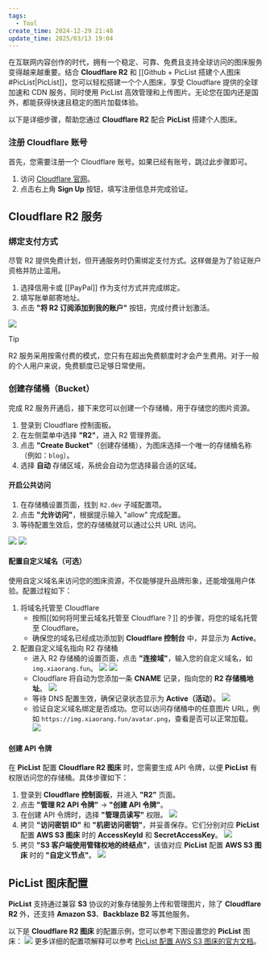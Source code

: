 ```yaml
---
tags:
  - Tool
create_time: 2024-12-29 21:48
update_time: 2025/03/13 19:04
---
```


在互联网内容创作的时代，拥有一个稳定、可靠、免费且支持全球访问的图床服务变得越来越重要。结合 **Cloudflare R2** 和 [[Github + PicList 搭建个人图床#PicList|PicList]]，您可以轻松搭建一个个人图床，享受 Cloudflare 提供的全球加速和 CDN 服务，同时使用 PicList 高效管理和上传图片。无论您在国内还是国外，都能获得快速且稳定的图片加载体验。

以下是详细步骤，帮助您通过 **Cloudflare R2** 配合 **PicList** 搭建个人图床。

### 注册 Cloudflare 账号

首先，您需要注册一个 Cloudflare 账号。如果已经有账号，跳过此步骤即可。

1. 访问 [Cloudflare 官网](https://www.cloudflare.com/)。
2. 点击右上角 **Sign Up** 按钮，填写注册信息并完成验证。

## Cloudflare R2 服务

### 绑定支付方式

尽管 R2 提供免费计划，但开通服务时仍需绑定支付方式。这样做是为了验证账户资格并防止滥用。

1. 选择信用卡或 [[PayPal]] 作为支付方式并完成绑定。
2. 填写账单邮寄地址。
3. 点击 **"将 R2 订阅添加到我的账户"** 按钮，完成付费计划激活。

![](https://img.xiaorang.fun/202502251655014.png)

> [!tip]
> R2 服务采用按需付费的模式，您只有在超出免费额度时才会产生费用。对于一般的个人用户来说，免费额度已足够日常使用。

### 创建存储桶（Bucket）

完成 R2 服务开通后，接下来您可以创建一个存储桶，用于存储您的图片资源。

1. 登录到 Cloudflare 控制面板。
2. 在左侧菜单中选择 **"R2"**，进入 R2 管理界面。
3. 点击 **"Create Bucket"**（创建存储桶），为图床选择一个唯一的存储桶名称（例如：`blog`）。
4. 选择 **自动** 存储区域，系统会自动为您选择最合适的区域。

#### 开启公共访问

1. 在存储桶设置页面，找到 `R2.dev` 子域配置项。
2. 点击 **"允许访问"**，根据提示输入 "allow" 完成配置。
3. 等待配置生效后，您的存储桶就可以通过公共 URL 访问。

![](https://img.xiaorang.fun/202502251655015.png)
![](https://img.xiaorang.fun/202502251655016.png)

#### 配置自定义域名（可选）

使用自定义域名来访问您的图床资源，不仅能够提升品牌形象，还能增强用户体验。配置过程如下：

1. 将域名托管至 Cloudflare
   - 按照[[如何将阿里云域名托管至 Cloudflare？]] 的步骤，将您的域名托管至 Cloudflare。
   - 确保您的域名已经成功添加到 **Cloudflare 控制台** 中，并显示为 **Active**。
2. 配置自定义域名指向 R2 存储桶
   - 进入 R2 存储桶的设置页面，点击 **"连接域"**，输入您的自定义域名，如 `img.xiaorang.fun`。
     ![](https://img.xiaorang.fun/202502251655017.png)
     ![](https://img.xiaorang.fun/202502251655018.png)
   - Cloudflare 将自动为您添加一条 **CNAME** 记录，指向您的 **R2 存储桶地址**。
     ![](https://img.xiaorang.fun/202502251655019.png)
   - 等待 DNS 配置生效，确保记录状态显示为 **Active（活动）**。
     ![](https://img.xiaorang.fun/202502251655020.png)
   - 验证自定义域名绑定是否成功。您可以访问存储桶中的任意图片 URL，例如 `https://img.xiaorang.fun/avatar.png`，查看是否可以正常加载。
     ![](https://img.xiaorang.fun/202502251655021.png)

#### 创建 API 令牌

在 **PicList** 配置 **Cloudflare R2 图床** 时，您需要生成 API 令牌，以便 **PicList** 有权限访问您的存储桶。具体步骤如下：

1. 登录到 **Cloudflare 控制面板**，并进入 **"R2"** 页面。
2. 点击 **"管理 R2 API 令牌"** → **"创建 API 令牌"**。
3. 在创建 API 令牌时，选择 **"管理员读写"** 权限。
   ![](https://img.xiaorang.fun/202502251655022.png)
4. 拷贝 **"访问密钥 ID"** 和 **"机密访问密钥"**，并妥善保存。它们分别对应 **PicList** 配置 **AWS S3 图床** 时的 **AccessKeyId** 和 **SecretAccessKey**。
   ![](https://img.xiaorang.fun/202502251655023.png)
5. 拷贝 **"S3 客户端使用管辖权地的终结点"**，该值对应 **PicList** 配置 **AWS S3 图床** 时的 **"自定义节点"**。
   ![](https://img.xiaorang.fun/202502251655024.png)

## PicList 图床配置

**PicList** 支持通过兼容 **S3** 协议的对象存储服务上传和管理图片，除了 **Cloudflare R2** 外，还支持 **Amazon S3**、**Backblaze B2** 等其他服务。

以下是 **Cloudflare R2 图床** 的配置示例，您可以参考下图设置您的 **PicList** 图床：
![](https://img.xiaorang.fun/202502251655025.png)
更多详细的配置项解释可以参考 [PicList 配置 AWS S3 图床的官方文档](https://piclist.cn/configure.html#%E5%86%85%E7%BD%AEaws-s3)。
